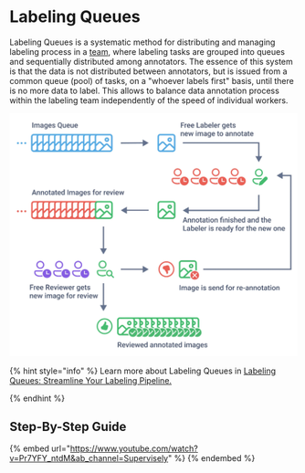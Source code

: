 # Labeling Queues

Labeling Queues is a systematic method for distributing and managing labeling process in a [team](../../collaboration/teams.md), where labeling tasks are grouped into queues and sequentially distributed among annotators. The essence of this system is that the data is not distributed between annotators, but is issued from a common queue (pool) of tasks, on a "whoever labels first" basis, until there is no more data to label. This allows to balance data annotation process within the labeling team independently of the speed of individual workers.

 ![](Labeling-Queues.png)

{% hint style="info" %}
Learn more about Labeling Queues in [Labeling Queues: Streamline Your Labeling Pipeline.](https://supervisely.com/blog/labeling-queues)

{% endhint %}

## Step-By-Step Guide

{% embed url="https://www.youtube.com/watch?v=Pr7YFY_ntdM&ab_channel=Supervisely" %}  {% endembed %}
